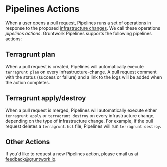 # Pipelines Actions

When a user opens a pull request, Pipelines runs a set of operations in response to the proposed [infrastructure changes](../overview/#infrastructure-change). We call these operations _pipelines actions_. Gruntwork Pipelines supports the following pipelines actions:

## Terragrunt plan

When a pull request is created, Pipelines will automatically execute `terragrunt plan` on every infrastructure-change. A pull request comment with the status (success or failure) and a link to the logs will be added when the action completes.

## Terragrunt apply/destroy

When a pull request is merged, Pipelines will automatically execute either `terragrunt apply` or `terragrunt destroy` on every infrastructure change, depending on the type of infrastructure change. For example, if the pull request deletes a `terragrunt.hcl` file, Pipelines will run `terragrunt destroy`.

## Other Actions

If you'd like to request a new Pipelines action, please email us at feedback@gruntwork.io.
